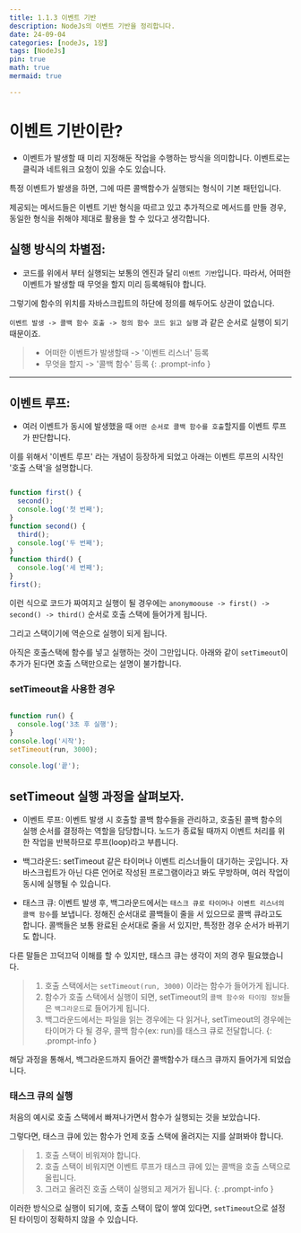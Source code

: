 ```yaml
---
title: 1.1.3 이벤트 기반
description: NodeJs의 이벤트 기반을 정리합니다.
date: 24-09-04
categories: [nodeJs, 1장]
tags: [NodeJs]
pin: true
math: true
mermaid: true

---
```


# 이벤트 기반이란?

- 이벤트가 발생할 때 미리 지정해둔 작업을 수행하는 방식을 의미합니다. 이벤트로는 클릭과 네트워크 요청이 있을 수도 있습니다.

특정 이벤트가 발생을 하면, 그에 따른 콜백함수가 실행되는 형식이 기본 패턴입니다.

제공되는 메서드들은 이벤트 기반 형식을 따르고 있고 추가적으로 메서드를 만들 경우, 동일한 형식을 취해야 제대로 활용을 할 수 있다고 생각합니다.

## 실행 방식의 차별점:

- 코드를 위에서 부터 실행되는 보통의 엔진과 달리 `이벤트 기반`입니다. 따라서, 어떠한 이벤트가 발생할 때 무엇을 할지 미리 등록해둬야 합니다.

그렇기에 함수의 위치를 자바스크립트의 하단에 정의를 해두어도 상관이 없습니다.

`이벤트 발생 -> 콜백 함수 호출 -> 정의 함수 코드 읽고 실행` 과 같은 순서로 실행이 되기 때문이죠. 

> - 어떠한 이벤트가 발생할때 -> '이벤트 리스너' 등록
> - 무엇을 할지 -> '콜백 함수' 등록
{: .prompt-info }

***

## 이벤트 루프:

- 여러 이벤트가 동시에 발생했을 때 `어떤 순서로 콜백 함수를 호출`할지를 이벤트 루프가 판단합니다.

이를 위해서 '이벤트 루프' 라는 개념이 등장하게 되었고 아래는 이벤트 루프의 시작인 '호출 스택'을 설명합니다.

```javascript

function first() {
  second();
  console.log('첫 번째');
}
function second() {
  third();
  console.log('두 번째');
}
function third() {
  console.log('세 번째');
}
first();

```

이런 식으로 코드가 짜여지고 실행이 될 경우에는 `anonymoouse -> first() -> second() -> third()` 순서로 호출 스택에 들어가게 됩니다.

그리고 스택이기에 역순으로 실행이 되게 됩니다.

아직은 호출스택에 함수를 넣고 실행하는 것이 그만입니다. 아래와 같이 `setTimeout`이 추가가 된다면 호출 스택만으로는 설명이 불가합니다.

### setTimeout을 사용한 경우

```javascript

function run() { 
  console.log('3초 후 실행');
}
console.log('시작');
setTimeout(run, 3000);
 
console.log('끝');

```

## setTimeout 실행 과정을 살펴보자.

-  이벤트 루프: 이벤트 발생 시 호출할 콜백 함수들을 관리하고, 호출된 콜백 함수의 실행 순서를 결정하는 역할을 담당합니다. 노드가 종료될 때까지 이벤트 처리를 위한 작업을 반복하므로 루프(loop)라고 부릅니다.

-  백그라운드: setTimeout 같은 타이머나 이벤트 리스너들이 대기하는 곳입니다. 자바스크립트가 아닌 다른 언어로 작성된 프로그램이라고 봐도 무방하며, 여러 작업이 동시에 실행될 수 있습니다.

-  태스크 큐: 이벤트 발생 후, 백그라운드에서는 `태스크 큐로 타이머나 이벤트 리스너의 콜백 함수`를 보냅니다. 정해진 순서대로 콜백들이 줄을 서 있으므로 콜백 큐라고도 합니다. 콜백들은 보통 완료된 순서대로 줄을 서 있지만, 특정한 경우 순서가 바뀌기도 합니다.

다른 말들은 끄덕끄덕 이해를 할 수 있지만, 태스크 큐는 생각이 저의 경우 필요했습니다.

> 1. 호출 스택에서는 `setTimeout(run, 3000)` 이라는 함수가 들어가게 됩니다.<br>
> 2. 함수가 호출 스택에서 실행이 되면, setTimeout의 `콜백 함수와 타이밍 정보`들은 `백그라운드`로 들어가게 됩니다.<br>
> 3. 백그라운드에서는 파일을 읽는 경우에는 다 읽거나, setTimeout의 경우에는 타이머가 다 될 경우, 콜백 함수(ex: run)를 태스크 큐로 전달합니다.
{: .prompt-info }

해당 과정을 통해서, 백그라운드까지 들어간 콜백함수가 태스크 큐까지 들어가게 되었습니다.

### 태스크 큐의 실행

처음의 예시로 호출 스택에서 빠져나가면서 함수가 실행되는 것을 보았습니다.

그렇다면, 태스크 큐에 있는 함수가 언제 호출 스택에 올려지는 지를 살펴봐야 합니다.

> 1. 호출 스택이 비워져야 합니다.<br>
> 2. 호출 스택이 비워지면 이벤트 루프가 태스크 큐에 있는 콜백을 호출 스택으로 올립니다.<br>
> 3. 그러고 올려진 호출 스택이 실행되고 제거가 됩니다.
{: .prompt-info }

이러한 방식으로 실행이 되기에, 호출 스택이 많이 쌓여 있다면, `setTimeout`으로 설정된 타이밍이 정확하지 않을 수 있습니다.
